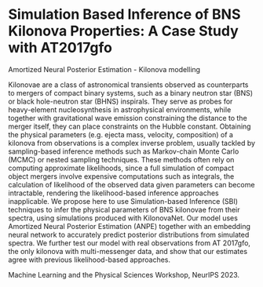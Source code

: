 # Simulation Based Inference of BNS Kilonova Properties: A Case Study with AT2017gfo
Amortized Neural Posterior Estimation - Kilonova modelling 


Kilonovae are a class of astronomical transients observed as counterparts to mergers of compact binary systems, such as a binary neutron star (BNS) or black
hole-neutron star (BHNS) inspirals. They serve as probes for heavy-element nucleosynthesis in astrophysical environments, while together with gravitational wave
emission constraining the distance to the merger itself, they can place constraints
on the Hubble constant. Obtaining the physical parameters (e.g. ejecta mass,
velocity, composition) of a kilonova from observations is a complex inverse problem, usually tackled by sampling-based inference methods such as Markov-chain
Monte Carlo (MCMC) or nested sampling techniques. These methods often rely
on computing approximate likelihoods, since a full simulation of compact object
mergers involve expensive computations such as integrals, the calculation of likelihood of the observed data given parameters can become intractable, rendering
the likelihood-based inference approaches inapplicable. We propose here to use
Simulation-based Inference (SBI) techniques to infer the physical parameters of
BNS kilonovae from their spectra, using simulations produced with KilonovaNet.
Our model uses Amortized Neural Posterior Estimation (ANPE) together with an
embedding neural network to accurately predict posterior distributions from simulated spectra. We further test our model with real observations from AT 2017gfo,
the only kilonova with multi-messenger data, and show that our estimates agree
with previous likelihood-based approaches.


Machine Learning and the Physical Sciences Workshop, NeurIPS 2023.
